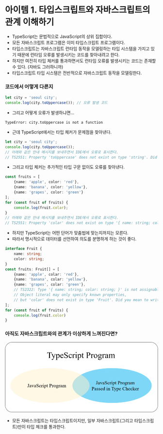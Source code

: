# 아이템 1. 타입스크립트와 자바스크립트의 관계 이해하기
- TypeScript는 문법적으로 JavaScript의 상위 집합이다.
- 모든 자바스크립트 프로그램은 이미 타입스크립트 프로그램이다.
- 타입스크립트는 자바스크립트 런타임 동작을 모델링하는 타입 시스템을 가지고 있기 때문에 런타임 오류를 발생시키는 코드를 찾아내려고 한다.
- 하지만 여전히 타입 체커를 통과하면서도 런타임 오류를 발생시키는 코드는 존재할 수 있다. (자바도 그러하니까)
- 타입스크립트 타입 시스템은 전반적으로 자바스크립트 동작을 모델링한다.

### 코드에서 어떻게 다른지

```javascript
let city = 'seoul city';
console.log(city.toUppercase()); // 오류 발생 코드
```

- 그리고 어떻게 오류가 발생하냐면...

```text
TypeError: city.toUppercase is not a function
```

- 근데 TypeScript에서는 타입 체커가 문제점을 찾아낸다.

```typescript
let city = 'seoul city';
console.log(city.toUppercase());
// 아래와 같은 안내 메시지를 보내주면서 IDE에서 오류로 표시한다.
// TS2551: Property 'toUppercase' does not exist on type 'string'. Did you mean 'toUpperCase'?
```

- 그리고 타입 체커는 추가적인 타입 구문 없이도 오류를 찾아낸다.

```typescript
const fruits = [
    {name: 'apple', color: 'red'},
    {name: 'banana', color: 'yellow'},
    {name: 'grapes', color: 'green'}
];
for (const fruit of fruits) {
    console.log(fruit.colar);
}
// 아래와 같은 안내 메시지를 보내주면서 IDE에서 오류로 표시한다.
// TS2551: Property 'colar' does not exist on type '{ name: string; color: string; }'. Did you mean 'color'?
```

- 하지만 TypeScript는 어떤 단어가 맞춤법에 맞는지까지는 모른다.
- 따라서 명시적으로 데이터를 선언하여 의도를 분명하게 하는 것이 좋다.

```typescript
interface Fruit {
    name: string;
    color: string;
}
const fruits: Fruit[] = [
    {name: 'apple', colar: 'red'},
    {name: 'banana', colar: 'yellow'},
    {name: 'grapes', colar: 'green'},
    // TS2322: Type '{ name: string; colar: string; }' is not assignable to type 'Fruit'.
    // Object literal may only specify known properties,
    // but 'colar' does not exist in type 'Fruit'. Did you mean to write 'color'?
];
for (const fruit of fruits) {
    console.log(fruit.color)
}
```

### 아직도 자바스크립트와의 관계가 이상하게 느껴진다면?
![그림](https://github.com/boring-km/effective-typescript/blob/master/img/item1-2.png?raw=true)
- 모든 자바스크립트는 타입스크립트이지만, 일부 자바스크립트(그리고 타입스크립트)만이 타입 체크를 통과한다.
